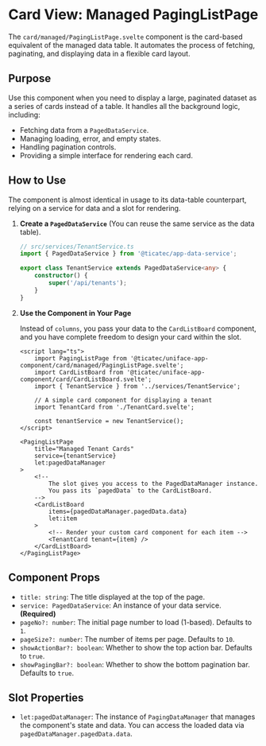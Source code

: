 # Card View: Managed PagingListPage

The `card/managed/PagingListPage.svelte` component is the card-based equivalent of the managed data table. It automates the process of fetching, paginating, and displaying data in a flexible card layout.

## Purpose

Use this component when you need to display a large, paginated dataset as a series of cards instead of a table. It handles all the background logic, including:

-   Fetching data from a `PagedDataService`.
-   Managing loading, error, and empty states.
-   Handling pagination controls.
-   Providing a simple interface for rendering each card.

## How to Use

The component is almost identical in usage to its data-table counterpart, relying on a service for data and a slot for rendering.

1.  **Create a `PagedDataService`** (You can reuse the same service as the data table).

    ```ts
    // src/services/TenantService.ts
    import { PagedDataService } from '@ticatec/app-data-service';

    export class TenantService extends PagedDataService<any> {
        constructor() {
            super('/api/tenants');
        }
    }
    ```

2.  **Use the Component in Your Page**

    Instead of `columns`, you pass your data to the `CardListBoard` component, and you have complete freedom to design your card within the slot.

    ```svelte
    <script lang="ts">
        import PagingListPage from '@ticatec/uniface-app-component/card/managed/PagingListPage.svelte';
        import CardListBoard from '@ticatec/uniface-app-component/card/CardListBoard.svelte';
        import { TenantService } from '../services/TenantService';

        // A simple card component for displaying a tenant
        import TenantCard from './TenantCard.svelte';

        const tenantService = new TenantService();
    </script>

    <PagingListPage
        title="Managed Tenant Cards"
        service={tenantService}
        let:pagedDataManager
    >
        <!--
            The slot gives you access to the PagedDataManager instance.
            You pass its `pagedData` to the CardListBoard.
        -->
        <CardListBoard
            items={pagedDataManager.pagedData.data}
            let:item
        >
            <!-- Render your custom card component for each item -->
            <TenantCard tenant={item} />
        </CardListBoard>
    </PagingListPage>
    ```

## Component Props

-   `title: string`: The title displayed at the top of the page.
-   `service: PagedDataService`: An instance of your data service. **(Required)**
-   `pageNo?: number`: The initial page number to load (1-based). Defaults to `1`.
-   `pageSize?: number`: The number of items per page. Defaults to `10`.
-   `showActionBar?: boolean`: Whether to show the top action bar. Defaults to `true`.
-   `showPagingBar?: boolean`: Whether to show the bottom pagination bar. Defaults to `true`.

## Slot Properties

-   `let:pagedDataManager`: The instance of `PagingDataManager` that manages the component's state and data. You can access the loaded data via `pagedDataManager.pagedData.data`.
